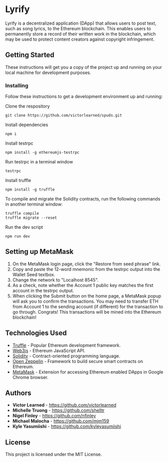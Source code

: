 # Lyrify

Lyrify is a decentralized application (DApp) that allows users to post text, such as song lyrics, to the Ethereum blockchain. This enables users to permanently store a record of their written work in the blockchain, which may be used to protect content creators against copyright infringement.

## Getting Started

These instructions will get you a copy of the project up and running on your local machine for development purposes. 

### Installing

Follow these instructions to get a development environment up and running:

Clone the respository

```
git clone https://github.com/victorlearned/spuds.git
```

Install dependencies

```
npm i
```

Install testrpc

```
npm install -g ethereumjs-testrpc
```

Run testrpc in a terminal window

```
testrpc
```

Install truffle

```
npm install -g truffle
```

To compile and migrate the Solidity contracts, run the following commands in another terminal window:

```
truffle compile
truffle migrate --reset
```

Run the dev script

```
npm run dev
```

## Setting up MetaMask

1. On the MetaMask login page, click the "Restore from seed phrase" link.
2. Copy and paste the 12-word mnemonic from the testrpc output into the Wallet Seed textbox.
3. Change the network to "Localhost 8545".
4. As a check, note whether the Account 1 public key matches the first account in the testrpc output.
5. When clicking the Submit button on the home page, a MetaMask popup will ask you to confirm the transactions. You may need to transfer ETH from Account 1 to the sending account (if different) for the transaction to go through. Congrats! This transactions will be mined into the Ethereum blockchain!

## Technologies Used

* [Truffle](https://github.com/trufflesuite/truffle) - Popular Ethereum development framework. 
* [Web3js](https://github.com/ethereum/web3.js/) - Ethereum JavaScript API.
* [Solidity](https://github.com/ethereum/solidity) - Contract-oriented programming language.
* [Open Zeppelin](https://github.com/OpenZeppelin/openzeppelin-solidity) - Framework to build secure smart contracts on Ethereum.
* [MetaMask](https://chrome.google.com/webstore/detail/metamask/) - Extension for accessing Ethereum enabled DApps in Google Chrome browser.

## Authors

* **Victor Learned** - https://github.com/victorlearned
* **Michelle Truong** - https://github.com/shelltr
* **Nigel Finley** - https://github.com/nfinley
* **Michael Malocha** - https://github.com/mjm159
* **Kyle Yasumiishi** - https://github.com/kyleyasumiishi

## License

This project is licensed under the MIT License.

